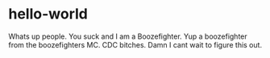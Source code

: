 # hello-world

Whats up people. You suck and I am a Boozefighter. Yup a boozefighter from the boozefighters MC. 
CDC bitches.
 Damn I cant wait to figure this out.
